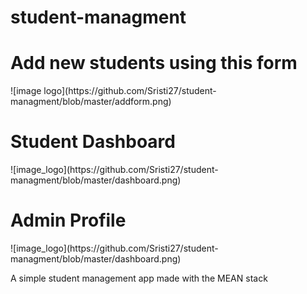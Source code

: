 # student-managment
<h1> Add new students using this form </h1>
![image logo](https://github.com/Sristi27/student-managment/blob/master/addform.png)

<br>


<h1>Student Dashboard</h1>
![image_logo](https://github.com/Sristi27/student-managment/blob/master/dashboard.png)



<h1>Admin Profile</h1>
![image_logo](https://github.com/Sristi27/student-managment/blob/master/dashboard.png)




A simple student management app made with the MEAN stack

